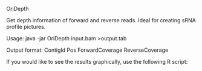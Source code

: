 OriDepth

Get depth information of forward and reverse
reads. Ideal for creating sRNA profile pictures.

Usage: java -jar OriDepth input.bam >output.tab

Output format:
ContigId Pos ForwardCoverage ReverseCoverage

If you would like to see the results graphically, use the following
R script:

